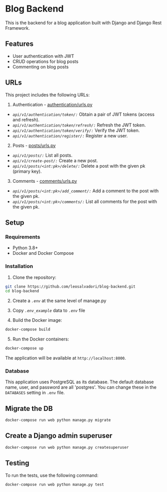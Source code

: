 # Blog Backend

This is the backend for a blog application built with Django and Django Rest Framework.

## Features

- User authentication with JWT
- CRUD operations for blog posts
- Commenting on blog posts

## URLs

This project includes the following URLs:

1. Authentication - [authentication/urls.py](authentication/urls.py)

- *`api/v1/authentication/token/:`* Obtain a pair of JWT tokens (access and refresh).
- *`api/v1/authentication/token/refresh/:`* Refresh the JWT token.
- *`api/v1/authentication/token/verify/:`* Verify the JWT token.
- *`api/v1/authentication/register/:`* Register a new user.

2. Posts - [posts/urls.py](posts/urls.py)

- *`api/v1/posts/:`* List all posts.
- *`api/v1/create-post/:`* Create a new post.
- *`api/v1/posts/<int:pk>/delete/:`* Delete a post with the given pk (primary key).

3. Comments - [comments/urls.py](comments/urls.py)

- *`api/v1/posts/<int:pk>/add_comment/:`* Add a comment to the post with the given pk.
- *`api/v1/posts/<int:pk>/comments/:`* List all comments for the post with the given pk.

## Setup

### Requirements

- Python 3.8+
- Docker and Docker Compose

### Installation

1. Clone the repository:

```sh
git clone https://github.com/leosalvadori/blog-backend.git
cd blog-backend
```

2. Create a *`.env`* at the same level of manage.py

3. Copy *`.env_example`* data to *`.env`* file

4. Build the Docker image:

```sh
docker-compose build
```

5. Run the Docker containers:

```sh
docker-compose up
```

The application will be available at `http://localhost:8000`.

### Database

This application uses PostgreSQL as its database. The default database name, user, and password are all 'postgres'. You can change these in the `DATABASES` setting in `.env` file.

## Migrate the DB

```sh
docker-compose run web python manage.py migrate
```

## Create a Django admin superuser

```sh
docker-compose run web python manage.py createsuperuser
```

## Testing

To run the tests, use the following command:

```sh
docker-compose run web python manage.py test
```
